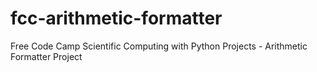 # fcc-arithmetic-formatter
Free Code Camp Scientific Computing with Python Projects - Arithmetic Formatter Project
